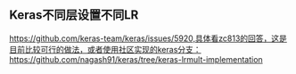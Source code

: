 ## Keras不同层设置不同LR
https://github.com/keras-team/keras/issues/5920,具体看zc813的回答，这是目前比较可行的做法，或者使用社区实现的keras分支：https://github.com/nagash91/keras/tree/keras-lrmult-implementation
